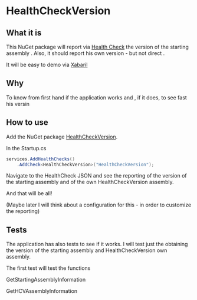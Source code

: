 # HealthCheckVersion

## What it is

This NuGet package will report via [Health Check](https://docs.microsoft.com/en-us/aspnet/core/host-and-deploy/health-checks)  the version of the starting  assembly . Also, it should report his own version - but not direct .

It will be easy to demo via [Xabaril](https://github.com/Xabaril/AspNetCore.Diagnostics.HealthChecks)

## Why

To know from first hand if the application works and , if it does, to see fast his versin

## How to use

Add the NuGet package [HealthCheckVersion](nuget.org/packages/HealthCheckVersion).

In the Startup.cs 
``` csharp
services.AddHealthChecks()
    .AddCheck<HealthCheckVersion>("HealthCheckVersion");
```

Navigate to the HealthCheck JSON and see the reporting of the version of the starting assembly and of the own HealthCheckVersion assembly.

And that will be all!

(Maybe later I will think about a configuration for this - in order to customize the reporting)

## Tests

The application has also tests to see if it works. I will test just the obtaining the version of the starting assembly and HealthCheckVersion own assembly.

The first test will test the functions

GetStartingAssemblyInformation

GetHCVAssemblyInformation


